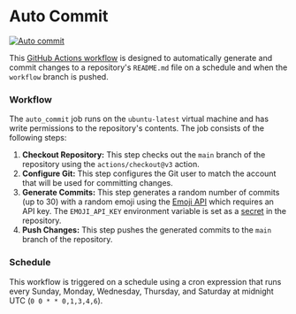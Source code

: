# Auto Commit

[![Auto commit](https://github.com/Parixshit/AutoCommit/actions/workflows/auto_commit.yml/badge.svg)](https://github.com/Parixshit/AutoCommit/actions/workflows/auto_commit.yml)

This [GitHub Actions workflow](https://github.com/Parixshit/AutoCommit/blob/workflow/.github/workflows/auto_commit.yml) is designed to automatically generate and commit changes to a repository's `README.md` file on a schedule and when the `workflow` branch is pushed.

### Workflow

The `auto_commit` job runs on the `ubuntu-latest` virtual machine and has write permissions to the repository's contents. The job consists of the following steps:

1. **Checkout Repository:** This step checks out the `main` branch of the repository using the `actions/checkout@v3` action.
2. **Configure Git:** This step configures the Git user to match the account that will be used for committing changes.
3. **Generate Commits:** This step generates a random number of commits (up to 30) with a random emoji using the [Emoji API](https://emoji-api.com) which requires an API key. The `EMOJI_API_KEY` environment variable is set as a [secret](https://github.com/Azure/actions-workflow-samples/blob/master/assets/create-secrets-for-GitHub-workflows.md) in the repository.
4. **Push Changes:** This step pushes the generated commits to the `main` branch of the repository.

### Schedule

This workflow is triggered on a schedule using a cron expression that runs every Sunday, Monday, Wednesday, Thursday, and Saturday at midnight UTC (`0 0 * * 0,1,3,4,6`).
